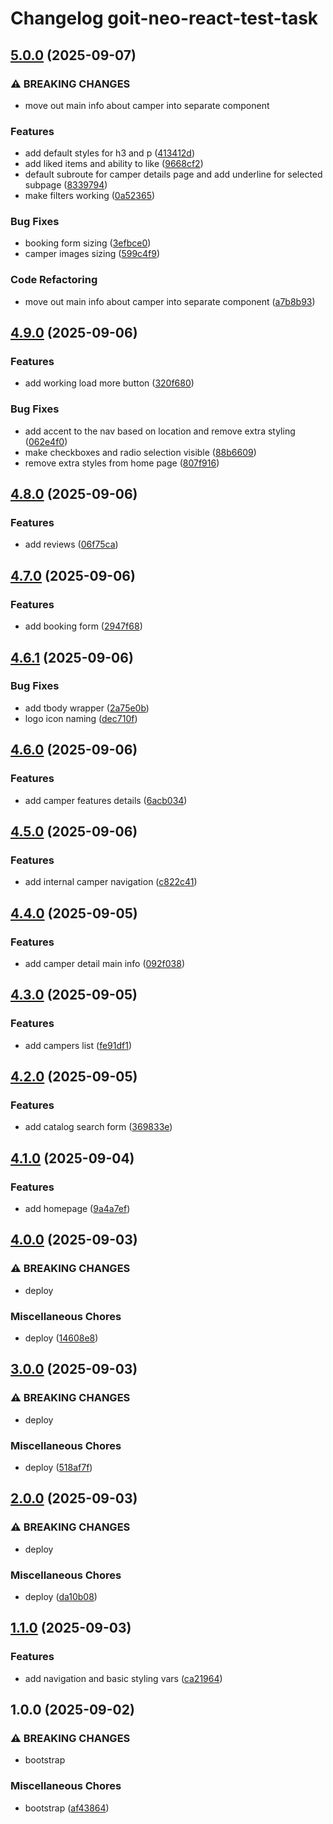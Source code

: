 # Changelog goit-neo-react-test-task

## [5.0.0](https://gitlab.com/goit-uni/react/goit-neo-react-test-task/compare/4.9.0...5.0.0) (2025-09-07)

### ⚠ BREAKING CHANGES

* move out main info about camper into separate component

### Features

* add default styles for h3 and p ([413412d](https://gitlab.com/goit-uni/react/goit-neo-react-test-task/commit/413412db682f57c5daf7d4794978c24b98fc2ad2))
* add liked items and ability to like ([9668cf2](https://gitlab.com/goit-uni/react/goit-neo-react-test-task/commit/9668cf21d7604f48aa38d14e34e7f8f56b40f2b9))
* default subroute for camper details page and add underline for selected subpage ([8339794](https://gitlab.com/goit-uni/react/goit-neo-react-test-task/commit/833979429287c43cead2fc8b1e6138c63d4bdb34))
* make filters working ([0a52365](https://gitlab.com/goit-uni/react/goit-neo-react-test-task/commit/0a52365df7c50015b9770dce927f9b98187e91c2))

### Bug Fixes

* booking form sizing ([3efbce0](https://gitlab.com/goit-uni/react/goit-neo-react-test-task/commit/3efbce0fc0dfe90078bc1c467bde9c73c5245ef3))
* camper images sizing ([599c4f9](https://gitlab.com/goit-uni/react/goit-neo-react-test-task/commit/599c4f9eb72368c367562ccd3e16262b7013a9a4))

### Code Refactoring

* move out main info about camper into separate component ([a7b8b93](https://gitlab.com/goit-uni/react/goit-neo-react-test-task/commit/a7b8b939b0db9a9011fcd36a978d685f32b669d8))

## [4.9.0](https://gitlab.com/goit-uni/react/goit-neo-react-test-task/compare/4.8.0...4.9.0) (2025-09-06)

### Features

* add working load more button ([320f680](https://gitlab.com/goit-uni/react/goit-neo-react-test-task/commit/320f680c89f1e3c143c760dd1ab141b0a4a617be))

### Bug Fixes

* add accent to the nav based on location and remove extra styling ([062e4f0](https://gitlab.com/goit-uni/react/goit-neo-react-test-task/commit/062e4f04e3ad4986f8dade7534c28fd747e99a75))
* make checkboxes and radio selection visible ([88b6609](https://gitlab.com/goit-uni/react/goit-neo-react-test-task/commit/88b66091c47f3e2f70a546a44cf93a0c52cd52cf))
* remove extra styles from home page ([807f916](https://gitlab.com/goit-uni/react/goit-neo-react-test-task/commit/807f91616aa535ff3c12528465b2b9f2a1fd1217))

## [4.8.0](https://gitlab.com/goit-uni/react/goit-neo-react-test-task/compare/4.7.0...4.8.0) (2025-09-06)

### Features

* add reviews ([06f75ca](https://gitlab.com/goit-uni/react/goit-neo-react-test-task/commit/06f75ca176f54e355984d0b6eac36f231c5163a9))

## [4.7.0](https://gitlab.com/goit-uni/react/goit-neo-react-test-task/compare/4.6.1...4.7.0) (2025-09-06)

### Features

* add booking form ([2947f68](https://gitlab.com/goit-uni/react/goit-neo-react-test-task/commit/2947f68834f1a7df719ee17d542d8ea91acec044))

## [4.6.1](https://gitlab.com/goit-uni/react/goit-neo-react-test-task/compare/4.6.0...4.6.1) (2025-09-06)

### Bug Fixes

* add tbody wrapper ([2a75e0b](https://gitlab.com/goit-uni/react/goit-neo-react-test-task/commit/2a75e0b194f51c527901361e0c9ea9d9c794d22a))
* logo icon naming ([dec710f](https://gitlab.com/goit-uni/react/goit-neo-react-test-task/commit/dec710f00543d5af464a713a95e106ce893c642e))

## [4.6.0](https://gitlab.com/goit-uni/react/goit-neo-react-test-task/compare/4.5.0...4.6.0) (2025-09-06)

### Features

* add camper features details ([6acb034](https://gitlab.com/goit-uni/react/goit-neo-react-test-task/commit/6acb034cd301d447e079b480e0f9948693b4cdb7))

## [4.5.0](https://gitlab.com/goit-uni/react/goit-neo-react-test-task/compare/4.4.0...4.5.0) (2025-09-06)

### Features

* add internal camper navigation ([c822c41](https://gitlab.com/goit-uni/react/goit-neo-react-test-task/commit/c822c41130b0342f540c28189371c5ac7f77702a))

## [4.4.0](https://gitlab.com/goit-uni/react/goit-neo-react-test-task/compare/4.3.0...4.4.0) (2025-09-05)

### Features

* add camper detail main info ([092f038](https://gitlab.com/goit-uni/react/goit-neo-react-test-task/commit/092f038c5027dd662eab27fd3056e811733be657))

## [4.3.0](https://gitlab.com/goit-uni/react/goit-neo-react-test-task/compare/4.2.0...4.3.0) (2025-09-05)

### Features

* add campers list ([fe91df1](https://gitlab.com/goit-uni/react/goit-neo-react-test-task/commit/fe91df1216947650ad60dad010bb29b2e9214db8))

## [4.2.0](https://gitlab.com/goit-uni/react/goit-neo-react-test-task/compare/4.1.0...4.2.0) (2025-09-05)

### Features

* add catalog search form ([369833e](https://gitlab.com/goit-uni/react/goit-neo-react-test-task/commit/369833eedfef506875a4e2bc89cd52105e146916))

## [4.1.0](https://gitlab.com/goit-uni/react/goit-neo-react-test-task/compare/4.0.0...4.1.0) (2025-09-04)

### Features

* add homepage ([9a4a7ef](https://gitlab.com/goit-uni/react/goit-neo-react-test-task/commit/9a4a7efe39ca855ea7c68476f56d637d5cb20b59))

## [4.0.0](https://gitlab.com/goit-uni/react/goit-neo-react-test-task/compare/3.0.0...4.0.0) (2025-09-03)

### ⚠ BREAKING CHANGES

* deploy

### Miscellaneous Chores

* deploy ([14608e8](https://gitlab.com/goit-uni/react/goit-neo-react-test-task/commit/14608e8148fdb33c51bfd7783a63d88e9b158678))

## [3.0.0](https://gitlab.com/goit-uni/react/goit-neo-react-test-task/compare/2.0.0...3.0.0) (2025-09-03)

### ⚠ BREAKING CHANGES

* deploy

### Miscellaneous Chores

* deploy ([518af7f](https://gitlab.com/goit-uni/react/goit-neo-react-test-task/commit/518af7f9fa4a7029226067c73adbc7fd87fab061))

## [2.0.0](https://gitlab.com/goit-uni/react/goit-neo-react-test-task/compare/1.1.0...2.0.0) (2025-09-03)

### ⚠ BREAKING CHANGES

* deploy

### Miscellaneous Chores

* deploy ([da10b08](https://gitlab.com/goit-uni/react/goit-neo-react-test-task/commit/da10b087789dd05ed6cba405de300184c00c6f89))

## [1.1.0](https://gitlab.com/goit-uni/react/goit-neo-react-test-task/compare/1.0.0...1.1.0) (2025-09-03)

### Features

* add navigation and basic styling vars ([ca21964](https://gitlab.com/goit-uni/react/goit-neo-react-test-task/commit/ca219644a8c97c37de318124b92887fa1d1e8c53))

## 1.0.0 (2025-09-02)

### ⚠ BREAKING CHANGES

* bootstrap

### Miscellaneous Chores

* bootstrap ([af43864](https://gitlab.com/goit-uni/react/goit-neo-react-test-task/commit/af438649c731096c0ff6406fed6fb331635c9204))
